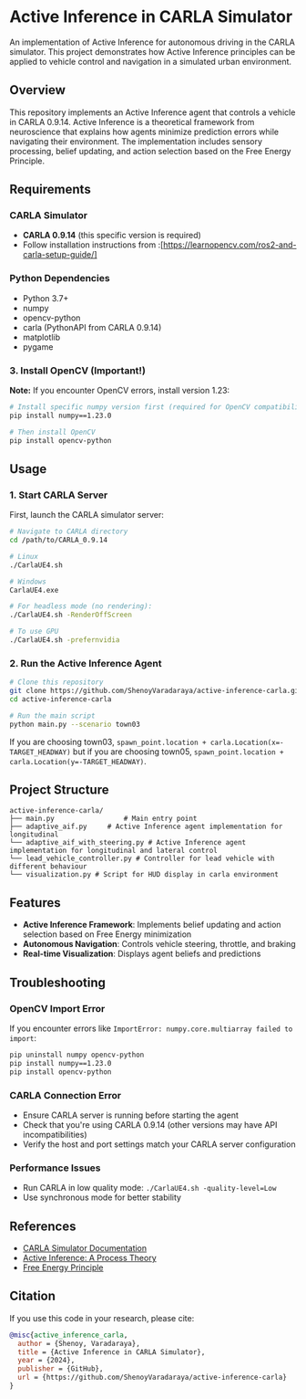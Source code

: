 # Active Inference in CARLA Simulator

An implementation of Active Inference for autonomous driving in the CARLA simulator. This project demonstrates how Active Inference principles can be applied to vehicle control and navigation in a simulated urban environment.

## Overview

This repository implements an Active Inference agent that controls a vehicle in CARLA 0.9.14. Active Inference is a theoretical framework from neuroscience that explains how agents minimize prediction errors while navigating their environment. The implementation includes sensory processing, belief updating, and action selection based on the Free Energy Principle.

## Requirements

### CARLA Simulator
- **CARLA 0.9.14** (this specific version is required)
- Follow installation instructions from :[https://learnopencv.com/ros2-and-carla-setup-guide/]

### Python Dependencies
- Python 3.7+
- numpy
- opencv-python
- carla (PythonAPI from CARLA 0.9.14)
- matplotlib
- pygame


### 3. Install OpenCV (Important!)

**Note:** If you encounter OpenCV errors, install version 1.23:

```bash
# Install specific numpy version first (required for OpenCV compatibility)
pip install numpy==1.23.0

# Then install OpenCV
pip install opencv-python
```

## Usage

### 1. Start CARLA Server

First, launch the CARLA simulator server:

```bash
# Navigate to CARLA directory
cd /path/to/CARLA_0.9.14

# Linux
./CarlaUE4.sh

# Windows
CarlaUE4.exe

# For headless mode (no rendering):
./CarlaUE4.sh -RenderOffScreen

# To use GPU
./CarlaUE4.sh -prefernvidia
```

### 2. Run the Active Inference Agent

```bash
# Clone this repository
git clone https://github.com/ShenoyVaradaraya/active-inference-carla.git
cd active-inference-carla

# Run the main script
python main.py --scenario town03 
```
If you are choosing town03, ```spawn_point.location + carla.Location(x=-TARGET_HEADWAY)``` but if you are choosing town05, ```spawn_point.location + carla.Location(y=-TARGET_HEADWAY)```. 

## Project Structure

```
active-inference-carla/
├── main.py                 # Main entry point
├── adaptive_aif.py     # Active Inference agent implementation for longitudinal 
└── adaptive_aif_with_steering.py # Active Inference agent implementation for longitudinal and lateral control
└── lead_vehicle_controller.py # Controller for lead vehicle with different behaviour
└── visualization.py # Script for HUD display in carla environment
```

## Features

- **Active Inference Framework**: Implements belief updating and action selection based on Free Energy minimization
- **Autonomous Navigation**: Controls vehicle steering, throttle, and braking
- **Real-time Visualization**: Displays agent beliefs and predictions


## Troubleshooting

### OpenCV Import Error
If you encounter errors like `ImportError: numpy.core.multiarray failed to import`:
```bash
pip uninstall numpy opencv-python
pip install numpy==1.23.0
pip install opencv-python
```

### CARLA Connection Error
- Ensure CARLA server is running before starting the agent
- Check that you're using CARLA 0.9.14 (other versions may have API incompatibilities)
- Verify the host and port settings match your CARLA server configuration

### Performance Issues
- Run CARLA in low quality mode: `./CarlaUE4.sh -quality-level=Low`
- Use synchronous mode for better stability

## References

- [CARLA Simulator Documentation](https://carla.readthedocs.io/en/0.9.14/)
- [Active Inference: A Process Theory](https://www.mitpressjournals.org/doi/full/10.1162/NECO_a_00912)
- [Free Energy Principle](https://www.nature.com/articles/nrn2787)

## Citation

If you use this code in your research, please cite:

```bibtex
@misc{active_inference_carla,
  author = {Shenoy, Varadaraya},
  title = {Active Inference in CARLA Simulator},
  year = {2024},
  publisher = {GitHub},
  url = {https://github.com/ShenoyVaradaraya/active-inference-carla}
}
```
